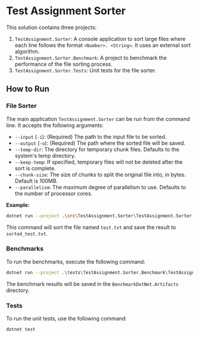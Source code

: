 # Test Assignment Sorter

This solution contains three projects:

1.  `TestAssignment.Sorter`: A console application to sort large files where each line follows the format `<Number>. <String>`. It uses an external sort algorithm.
2.  `TestAssignment.Sorter.Benchmark`: A project to benchmark the performance of the file sorting process.
3.  `TestAssignment.Sorter.Tests`: Unit tests for the file sorter.

## How to Run

### File Sorter

The main application `TestAssignment.Sorter` can be run from the command line. It accepts the following arguments:

-   `--input` (`-i`): (Required) The path to the input file to be sorted.
-   `--output` (`-o`): (Required) The path where the sorted file will be saved.
-   `--temp-dir`: The directory for temporary chunk files. Defaults to the system's temp directory.
-   `--keep-temp`: If specified, temporary files will not be deleted after the sort is complete.
-   `--chunk-size`: The size of chunks to split the original file into, in bytes. Default is 100MB.
-   `--parallelism`: The maximum degree of parallelism to use. Defaults to the number of processor cores.

**Example:**

```bash
dotnet run --project .\src\TestAssignment.Sorter\TestAssignment.Sorter.csproj -c Release -- --input "test.txt" --output "sorted_test.txt"
```	

This command will sort the file named `test.txt` and save the result to `sorted_test.txt`.

### Benchmarks

To run the benchmarks, execute the following command:

```bash
dotnet run --project .\tests\TestAssignment.Sorter.Benchmark\TestAssignment.Sorter.Benchmark.csproj -c Release --filter **
```

The benchmark results will be saved in the `BenchmarkDotNet.Artifacts` directory.

### Tests

To run the unit tests, use the following command:

```bash
dotnet test
```
